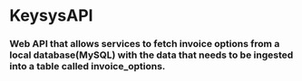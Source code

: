# KeysysAPI

### Web API that allows services to fetch invoice options from a local database(MySQL) with the data that needs to be ingested into a table called invoice_options.
